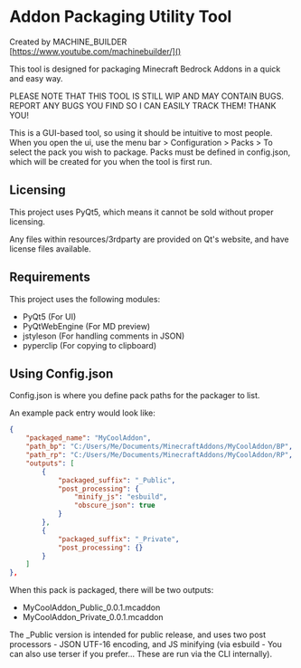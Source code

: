 # Addon Packaging Utility Tool

Created by MACHINE_BUILDER
[https://www.youtube.com/machinebuilder/]()

This tool is designed for packaging Minecraft Bedrock Addons in a quick and easy way.

PLEASE NOTE THAT THIS TOOL IS STILL WIP AND MAY CONTAIN BUGS. REPORT ANY BUGS YOU FIND SO I CAN EASILY TRACK THEM! THANK YOU!

This is a GUI-based tool, so using it should be intuitive to most people. When you open the ui, use the menu bar > Configuration > Packs > To select the pack you wish to package. Packs must be defined in config.json, which will be created for you when the tool is first run.

## Licensing

This project uses PyQt5, which means it cannot be sold without proper licensing.

Any files within resources/3rdparty are provided on Qt's website, and have license files available.

## Requirements

This project uses the following modules:

* PyQt5 (For UI)
* PyQtWebEngine (For MD preview)
* jstyleson (For handling comments in JSON)
* pyperclip (For copying to clipboard)

## Using Config.json

Config.json is where you define pack paths for the packager to list.

An example pack entry would look like:

```json
{
    "packaged_name": "MyCoolAddon",
    "path_bp": "C:/Users/Me/Documents/MinecraftAddons/MyCoolAddon/BP",
    "path_rp": "C:/Users/Me/Documents/MinecraftAddons/MyCoolAddon/RP",
    "outputs": [
        {
            "packaged_suffix": "_Public",
            "post_processing": {
                "minify_js": "esbuild",
                "obscure_json": true
            }
        },
        {
            "packaged_suffix": "_Private",
            "post_processing": {}
        }
    ]
},
```

When this pack is packaged, there will be two outputs:

* MyCoolAddon_Public_0.0.1.mcaddon
* MyCoolAddon_Private_0.0.1.mcaddon

The _Public version is intended for public release, and uses two post processors - JSON UTF-16 encoding, and JS minifying (via esbuild - You can also use terser if you prefer... These are run via the CLI internally).
